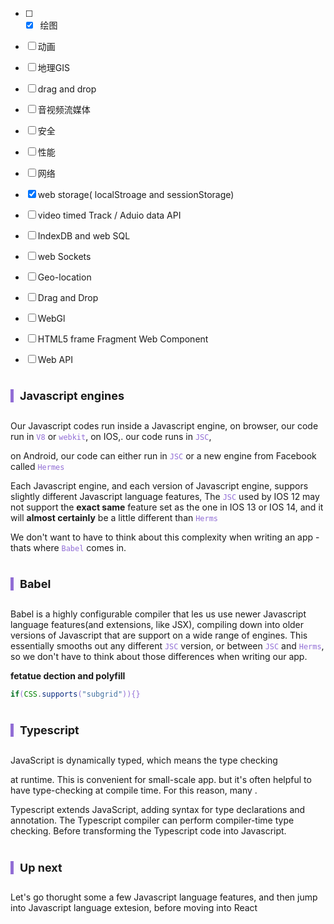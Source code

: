 <head>  <style>    :root {      --color-primary: rgb(145,109,213)    }    code {      color: var(--color-primary) !important;    }  </style> </head>


- [ ] - [x] 绘图
- [ ] 动画
- [ ] 地理GIS
- [ ] drag and drop
- [ ] 音视频流媒体
- [ ] 安全
- [ ] 性能
- [ ] 网络

- [x] web storage( localStroage and sessionStorage)
- [ ] video timed Track / Aduio data API
- [ ] IndexDB and web SQL
- [ ] web Sockets
- [ ] Geo-location
- [ ] Drag and Drop
- [ ] WebGl
- [ ] HTML5 frame Fragment Web Component
- [ ] Web API



<h2  style="font-size: 18px; display: inline-block; padding-left: 10px; border-left: 5px solid rgb(145, 109, 213); font-weight:bold;">Javascript engines</h2>

Our Javascript codes run inside a Javascript engine, on browser, our code run in `V8` or `webkit`,  on IOS,. our code runs in `JSC`,

on Android, our code can either run in `JSC` or a new engine from Facebook called `Hermes`

Each Javascript engine, and each version of Javascript engine, suppors slightly different  Javascript language features,  The `JSC` used by IOS 12 may not support the __exact same__ feature set as the one in IOS 13 or IOS 14, and it will __almost certainly__ be a little different than `Herms`

We don't want to have to think about this complexity when writing an app - thats where `Babel` comes in.

<h2  style="font-size: 18px; display: inline-block; padding-left: 10px; border-left: 5px solid rgb(145, 109, 213); font-weight:bold;">Babel</h2>

Babel is a highly configurable compiler that les us use newer Javascript language features(and extensions, like JSX), compiling down into older versions of Javascript that are support on a wide range of engines. This essentially smooths out any different `JSC` version, or between `JSC` and `Herms`, so we don't have to think about those differences when writing our app.



__fetatue dection and polyfill__

```ts
if(CSS.supports("subgrid")){}
```



<h2  style="font-size: 18px; display: inline-block; padding-left: 10px; border-left: 5px solid rgb(145, 109, 213); font-weight:bold;">Typescript</h2>

JavaScript is dynamically typed, which means the type checking  

at runtime. This is convenient for small-scale app. but it's often helpful to have type-checking at compile time. For this reason, many .

Typescript extends JavaScript, adding syntax for type declarations and annotation. The Typescript compiler can perform compiler-time type checking. Before transforming the Typescript code into Javascript.

<h2  style="font-size: 18px; display: inline-block; padding-left: 10px; border-left: 5px solid rgb(145, 109, 213); font-weight:bold;">Up next</h2>

Let's go thorught some a few Javascript language features, and then jump into Javascript language extesion, before moving into React
